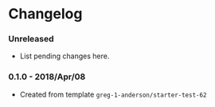 # Changelog

### Unreleased

* List pending changes here.

### 0.1.0 - 2018/Apr/08

* Created from template `greg-1-anderson/starter-test-62`
